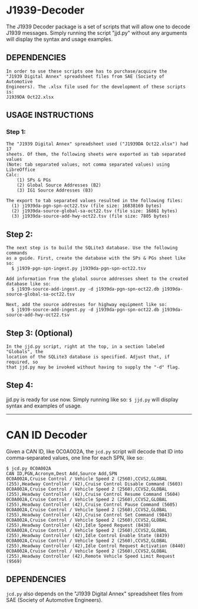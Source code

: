 # J1939-Decoder

The J1939 Decoder package is a set of scripts that will allow one to decode 
J1939 messages. Simply running the script "jjd.py" without any arguments will 
display the syntax and usage examples.


## DEPENDENCIES
    In order to use these scripts one has to purchase/acquire the 
    "J1939 Digital Annex" spreadsheet files from SAE (Society of Automotive 
    Engineers). The .xlsx file used for the development of these scripts is: 
    J1939DA Oct22.xlsx


## USAGE INSTRUCTIONS
### Step 1:
    The "J1939 Digital Annex" spreadsheet used ("J1939DA Oct22.xlsx") had 17 
    sheets. Of them, the following sheets were exported as tab separated values
    (Note: tab separated values, not comma separated values) using LibreOffice 
    Calc:
        (1) SPs & PGs
        (2) Global Source Addresses (B2)
        (3) IG1 Source Addresses (B3)

    The export to tab separated values resulted in the following files:
      (1) j1939da-pgn-spn-oct22.tsv (file size: 16838169 bytes)
      (2) j1939da-source-global-sa-oct22.tsv (file size: 16861 bytes)
      (3) j1939da-source-add-hwy-oct22.tsv (file size: 7805 bytes)

## Step 2:

    The next step is to build the SQLite3 database. Use the following commands 
    as a guide. First, create the database with the SPs & PGs sheet like so:
      $ j1939-pgn-spn-ingest.py j1939da-pgn-spn-oct22.tsv

    Add information from the global source addresses sheet to the created 
    database like so:
      $ j1939-source-add-ingest.py -d j1939da-pgn-spn-oct22.db j1939da-source-global-sa-oct22.tsv

    Next, add the source addresses for highway equipment like so:
      $ j1939-source-add-ingest.py -d j1939da-pgn-spn-oct22.db j1939da-source-add-hwy-oct22.tsv

## Step 3: (Optional)
    In the jjd.py script, right at the top, in a section labeled "Globals", the
    location of the SQLite3 database is specified. Adjust that, if required, so 
    that jjd.py may be invoked without having to supply the "-d" flag.

## Step 4:
jjd.py is ready for use now. Simply running like so:
      `$ jjd.py`
will display syntax and examples of usage.


---

# CAN ID Decoder
Given a CAN ID, like 0C0A002A, the `jcd.py` script will decode that ID into comma-separated values, one line for each SPN, like so:

	$ jcd.py 0C0A002A
	CAN ID,PGN,Acronym,Dest Add,Source Add,SPN
	0C0A002A,Cruise Control / Vehicle Speed 2 (2560),CCVS2,GLOBAL (255),Headway Controller (42),Cruise Control Disable Command (5603)
	0C0A002A,Cruise Control / Vehicle Speed 2 (2560),CCVS2,GLOBAL (255),Headway Controller (42),Cruise Control Resume Command (5604)
	0C0A002A,Cruise Control / Vehicle Speed 2 (2560),CCVS2,GLOBAL (255),Headway Controller (42),Cruise Control Pause Command (5605)
	0C0A002A,Cruise Control / Vehicle Speed 2 (2560),CCVS2,GLOBAL (255),Headway Controller (42),Cruise Control Set Command (9843)
	0C0A002A,Cruise Control / Vehicle Speed 2 (2560),CCVS2,GLOBAL (255),Headway Controller (42),Idle Speed Request (8438)
	0C0A002A,Cruise Control / Vehicle Speed 2 (2560),CCVS2,GLOBAL (255),Headway Controller (42),Idle Control Enable State (8439)
	0C0A002A,Cruise Control / Vehicle Speed 2 (2560),CCVS2,GLOBAL (255),Headway Controller (42),Idle Control Request Activation (8440)
	0C0A002A,Cruise Control / Vehicle Speed 2 (2560),CCVS2,GLOBAL (255),Headway Controller (42),Remote Vehicle Speed Limit Request (9569)

## DEPENDENCIES
`jcd.py` also depends on the "J1939 Digital Annex" spreadsheet files from SAE (Society of Automotive Engineers).
